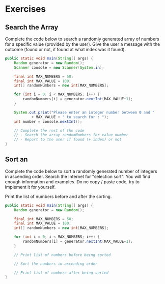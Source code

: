 # Exercises

## Search the Array

Complete the code below to search a randomly generated array of numbers for a specific value (provided by the user). Give the user a message with the outcome (found or not, if found at what index was it found).

```java
public static void main(String[] args) {
    Random generator = new Random();
    Scanner console = new Scanner(System.in);

    final int MAX_NUMBERS = 50;
    final int MAX_VALUE = 100;
    int[] randomNumbers = new int[MAX_NUMBERS];

    for (int i = 0; i < MAX_NUMBERS; i++) {
        randomNumbers[i] = generator.nextInt(MAX_VALUE+1);
    }

    System.out.print("Please enter an integer number between 0 and "
            + MAX_VALUE + " to search for : ");
    int number = console.nextInt();

    // Complete the rest of the code
    // - Search the array randomNumbers for value number
    // - Report to the user if found (+ index) or not
}
```

## Sort an

Complete the code below to sort a randomly generated number of integers in ascending order. Search the Internet for "selection sort". You will find enough information and examples. Do no copy / paste code, try to implement it for yourself.

Print the list of numbers before and after the sorting.

```java
public static void main(String[] args) {
    Random generator = new Random();

    final int MAX_NUMBERS = 50;
    final int MAX_VALUE = 100;
    int[] randomNumbers = new int[MAX_NUMBERS];

    for (int i = 0; i < MAX_NUMBERS; i++) {
        randomNumbers[i] = generator.nextInt(MAX_VALUE+1);
    }

    // Print list of numbers before being sorted

    // Sort the numbers in ascending order

    // Print list of numbers after being sorted
}
```
